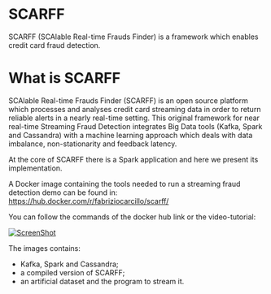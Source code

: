 # SCARFF
SCARFF (SCAlable Real-time Frauds Finder) is a framework which enables credit card fraud detection.

# What is SCARFF
SCAlable Real-time Frauds Finder (SCARFF) is an open source platform which processes and analyses credit card streaming data in order to return reliable alerts in a nearly real-time setting. This original framework for near real-time Streaming Fraud Detection integrates Big Data tools (Kafka, Spark and Cassandra) with a machine learning approach which deals with data imbalance, non-stationarity and feedback latency.

At the core of SCARFF there is a Spark application and here we present its implementation.

A Docker image containing the tools needed to run a streaming fraud detection demo can be found in:
https://hub.docker.com/r/fabriziocarcillo/scarff/

You can follow the commands of the docker hub link or the video-tutorial:

[![ScreenShot](http://img.youtube.com/vi/GaG9J5MvfD0/0.jpg)](https://www.youtube.com/embed/GaG9J5MvfD0)



The images contains:
  * Kafka, Spark and Cassandra;
  * a compiled version of SCARFF;
  * an artificial dataset and the program to stream it.
